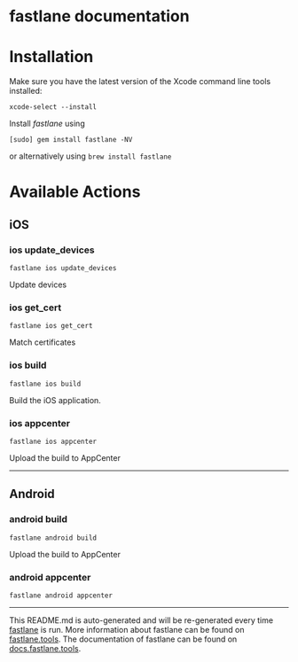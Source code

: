 fastlane documentation
================
# Installation

Make sure you have the latest version of the Xcode command line tools installed:

```
xcode-select --install
```

Install _fastlane_ using
```
[sudo] gem install fastlane -NV
```
or alternatively using `brew install fastlane`

# Available Actions
## iOS
### ios update_devices
```
fastlane ios update_devices
```
Update devices
### ios get_cert
```
fastlane ios get_cert
```
Match certificates
### ios build
```
fastlane ios build
```
Build the iOS application.
### ios appcenter
```
fastlane ios appcenter
```
Upload the build to AppCenter

----

## Android
### android build
```
fastlane android build
```
Upload the build to AppCenter
### android appcenter
```
fastlane android appcenter
```


----

This README.md is auto-generated and will be re-generated every time [fastlane](https://fastlane.tools) is run.
More information about fastlane can be found on [fastlane.tools](https://fastlane.tools).
The documentation of fastlane can be found on [docs.fastlane.tools](https://docs.fastlane.tools).
